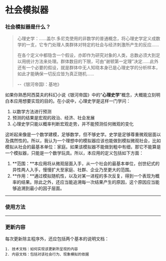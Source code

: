 # 社会模拟器

### 社会模拟器是什么？

> 心理史学：......盖尔.多尼克使用的非数学的普通概念，将心理史学定义成数学的一支，它专门处理人类群体对特定的社会与经济刺激所产生的反应......
>
> 在各个定义中都隐含一个假设，亦即作为研究对象的人类，总数必须大到足以用统计方法来处理。群体数目的下限，可由“谢顿第一定理”决定......此外还有一个必要的假设，就是群体中无人知晓本身已是心理史学的分析样本，如此才能确保一切反应皆为真正随机......
>
> --《银河帝国I：基地》

如果你熟悉阿西莫夫的科幻小说《银河帝国》中的“**心理史学**”概念，大概能立刻明白本应用想要实现的目的。在小说中，心理史学是这样一门学问：

1. 以数学方法进行预测
2. 预测的结果是宏观的政治、经济、社会发展
3. 心理史学只能以概率判断宏观走势，并不能预测任何微观的变化

这听起来像是一个数学建模，足够数学，但不够史学。史学是足够尊重微观层面以及偶然性的。所以，我认为一个理想中的模拟器应该也能做到模拟微观社会，比如模拟从社会的最基本单位：家庭。如果该模拟器不能做到粗中有细，那它不能算是一个模拟器，只能是一个数学玩具。所以，本应用的定义包括如下方面：

1. **范围：**本应用将从微观层面入手，从一个社会的最基本单位，创世纪式的异性两人入手，慢慢扩大至家庭、社群、企业乃至更大的范围。
2. **作用：**通过模拟随机性，以及对某一进程的多次反复，得到一个表现为概率的结果。除此之外，还应当能追溯每一次结果产生的原因，这个原因应当能够追溯到最小的因子层面。

------

### 使用方法

------

### 更新内容

每次更新除主程序外，还应包括两个基本的说明文档：

	1. 技术文档：如何实现该更新所呈现的内容
 	2. 内容文档：包括对该社会行为、现象模拟的依据



